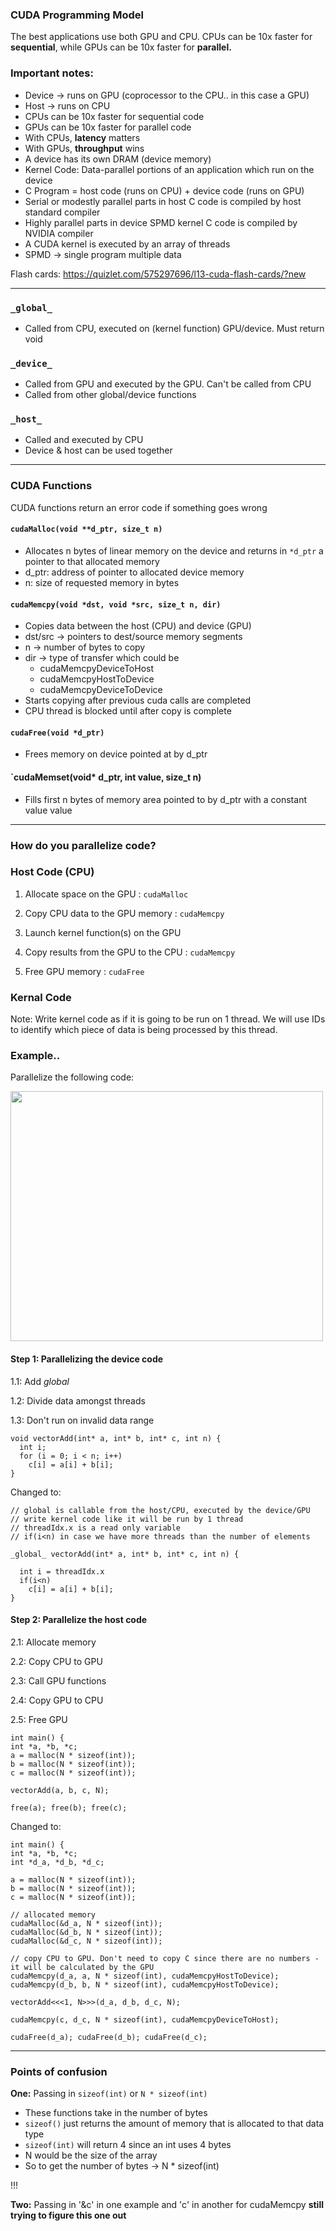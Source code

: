 ### CUDA Programming Model

The best applications use both GPU and CPU. CPUs can be 10x faster for **sequential**, while GPUs can be 10x faster for **parallel.**

### Important notes:
- Device -> runs on GPU (coprocessor to the CPU.. in this case a GPU)
- Host -> runs on CPU 
- CPUs can be 10x faster for sequential code
- GPUs can be 10x faster for parallel code
- With CPUs, **latency** matters
- With GPUs, **throughput** wins
- A device has its own DRAM (device memory)
- Kernel Code: Data-parallel portions of an application which run on the device
- C Program = host code (runs on CPU) + device code (runs on GPU)
- Serial or modestly parallel parts in host C code is compiled by host standard compiler
- Highly parallel parts in device SPMD kernel C code is compiled by NVIDIA compiler
- A CUDA kernel is executed by an array of threads
- SPMD -> single program multiple data

Flash cards: https://quizlet.com/575297696/l13-cuda-flash-cards/?new

---

### `_global_`

- Called from CPU, executed on (kernel function) GPU/device. Must return void

### `_device_`

- Called from GPU and executed by the GPU. Can't be called from CPU
- Called from other global/device functions

### `_host_`

- Called and executed by CPU
- Device & host can be used together

---

### CUDA Functions

CUDA functions return an error code if something goes wrong

#### `cudaMalloc(void **d_ptr, size_t n)`

- Allocates n bytes of linear memory on the device and returns in `*d_ptr` a pointer to that allocated memory
- d_ptr: address of pointer to allocated device memory
- n: size of requested memory in bytes

#### `cudaMemcpy(void *dst, void *src, size_t n, dir)`

- Copies data between the host (CPU) and device (GPU)
- dst/src -> pointers to dest/source memory segments
- n -> number of bytes to copy
- dir -> type of transfer which could be
  - cudaMemcpyDeviceToHost
  - cudaMemcpyHostToDevice
  - cudaMemcpyDeviceToDevice
- Starts copying after previous cuda calls are completed
- CPU thread is blocked until after copy is complete

#### `cudaFree(void *d_ptr)`

- Frees memory on device pointed at by d_ptr

#### `cudaMemset(void* d_ptr, int value, size_t n)

- Fills first n bytes of memory area pointed to by d_ptr with a constant value value

---

### How do you parallelize code?

### Host Code (CPU)

1. Allocate space on the GPU : `cudaMalloc`

2. Copy CPU data to the GPU memory : `cudaMemcpy`

3. Launch kernel function(s) on the GPU 

4. Copy results from the GPU to the CPU : `cudaMemcpy`

5. Free GPU memory : `cudaFree`

### Kernal Code
Note: Write kernel code as if it is going to be run on 1 thread. We will use IDs to identify which piece of data is being processed by this thread.

### Example..

Parallelize the following code:

<img src="https://github.com/bcmclean/parallelprogramming/blob/main/CUDA/Screen%20Shot%202021-03-03%20at%203.34.24%20pm.png" width="500" height="400">

#### Step 1: Parallelizing the device code
  
   1.1: Add _global_ 
   
   1.2: Divide data amongst threads
   
   1.3: Don't run on invalid data range

```
void vectorAdd(int* a, int* b, int* c, int n) {
  int i;
  for (i = 0; i < n; i++)
    c[i] = a[i] + b[i];
}
```
Changed to:

```
// global is callable from the host/CPU, executed by the device/GPU
// write kernel code like it will be run by 1 thread
// threadIdx.x is a read only variable
// if(i<n) in case we have more threads than the number of elements

_global_ vectorAdd(int* a, int* b, int* c, int n) {

  int i = threadIdx.x 
  if(i<n) 
    c[i] = a[i] + b[i];
}
```
#### Step 2: Parallelize the host code

  2.1: Allocate memory

  2.2: Copy CPU to GPU

  2.3: Call GPU functions

  2.4: Copy GPU to CPU

  2.5: Free GPU

```
int main() {
int *a, *b, *c;
a = malloc(N * sizeof(int));
b = malloc(N * sizeof(int));
c = malloc(N * sizeof(int));

vectorAdd(a, b, c, N);

free(a); free(b); free(c);
```

Changed to:

```
int main() {
int *a, *b, *c;
int *d_a, *d_b, *d_c;

a = malloc(N * sizeof(int));
b = malloc(N * sizeof(int));
c = malloc(N * sizeof(int));

// allocated memory
cudaMalloc(&d_a, N * sizeof(int));
cudaMalloc(&d_b, N * sizeof(int));
cudaMalloc(&d_c, N * sizeof(int));

// copy CPU to GPU. Don't need to copy C since there are no numbers - it will be calculated by the GPU
cudaMemcpy(d_a, a, N * sizeof(int), cudaMemcpyHostToDevice);
cudaMemcpy(d_b, b, N * sizeof(int), cudaMemcpyHostToDevice);

vectorAdd<<<1, N>>>(d_a, d_b, d_c, N);

cudaMemcpy(c, d_c, N * sizeof(int), cudaMemcpyDeviceToHost);

cudaFree(d_a); cudaFree(d_b); cudaFree(d_c);
```

---

### Points of confusion

**One:** Passing in `sizeof(int)` or `N * sizeof(int)`

  - These functions take in the number of bytes
  - `sizeof()` just returns the amount of memory that is allocated to that data type 
  - `sizeof(int)` will return 4 since an int uses 4 bytes
  - N would be the size of the array
  - So to get the number of bytes -> N * sizeof(int)

!!!

**Two:** Passing in '&c' in one example and 'c' in another for cudaMemcpy **still trying to figure this one out**
